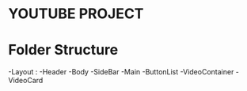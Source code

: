 # YOUTUBE PROJECT
# Folder Structure
-Layout :
-Header
-Body
 -SideBar
 -Main
   -ButtonList
   -VideoContainer
    -VideoCard